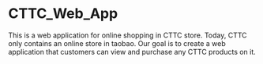 # CTTC_Web_App
This is a web application for online shopping in CTTC store.  Today, CTTC only contains an online store in taobao. Our goal is to create a web application that customers can view and purchase any CTTC products on it.

